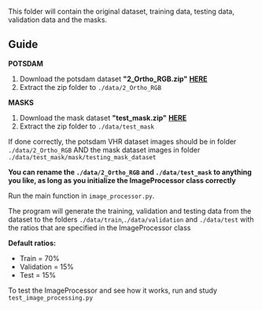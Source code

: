 This folder will contain the original dataset, training data, testing data, validation data and the masks.

## Guide

**POTSDAM**

1. Download the potsdam dataset **"2_Ortho_RGB.zip"** **[HERE](https://drive.google.com/drive/folders/1w3EJuyUGet6_qmLwGAWZ9vw5ogeG0zLz)**
2. Extract the zip folder to ``./data/2_Ortho_RGB``

**MASKS**

1. Download the mask dataset **"test_mask.zip"** **[HERE](https://www.dropbox.com/s/01dfayns9s0kevy/test_mask.zip?e=1&dl=0)**
2. Extract the zip folder to ``./data/test_mask``


If done correctly, the potsdam VHR dataset images should be in folder `````./data/2_Ortho_RGB````` 
AND the mask dataset images in folder ``./data/test_mask/mask/testing_mask_dataset``

**You can rename the ``./data/2_Ortho_RGB`` and ``./data/test_mask`` to anything you like, as long as you initialize the ImageProcessor class correctly**

Run the main function in ``image_processor.py``. 

The program will generate the training, validation and testing data from the 
dataset to the folders ``./data/train``,``./data/validation`` and ``./data/test`` with the ratios that are specified in the ImageProcessor class

**Default ratios:** 
- Train = 70%
- Validation = 15%
- Test = 15%

To test the ImageProcessor and see how it works, run and study ```test_image_processing.py```


   